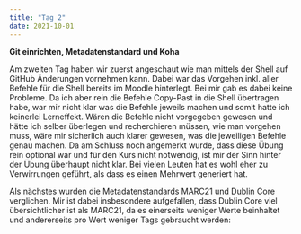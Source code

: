 ```yaml
---
title: "Tag 2"
date: 2021-10-01
---
```


**Git einrichten, Metadatenstandard und Koha**

Am zweiten Tag haben wir zuerst angeschaut wie man mittels der Shell auf GitHub Änderungen vornehmen kann. Dabei war das Vorgehen inkl. aller Befehle für die Shell bereits im Moodle hinterlegt. Bei mir gab es dabei keine Probleme. Da ich aber rein die Befehle Copy-Past in die Shell übertragen habe, war mir nicht klar was die Befehle jeweils machen und somit hatte ich keinerlei Lerneffekt. Wären die Befehle nicht vorgegeben gewesen und hätte ich selber überlegen und recherchieren müssen, wie man vorgehen muss, wäre mir sicherlich auch klarer gewesen, was die jeweiligen Befehle genau machen. Da am Schluss noch angemerkt wurde, dass diese Übung rein optional war und für den Kurs nicht notwendig, ist mir der Sinn hinter der Übung überhaupt nicht klar. Bei vielen Leuten hat es wohl eher zu Verwirrungen geführt, als dass es einen Mehrwert generiert hat.

Als nächstes wurden die Metadatenstandards MARC21 und Dublin Core verglichen. Mir ist dabei insbesondere aufgefallen, dass Dublin Core viel übersichtlicher ist als MARC21, da es einerseits weniger Werte beinhaltet und andererseits pro Wert weniger Tags gebraucht werden:
